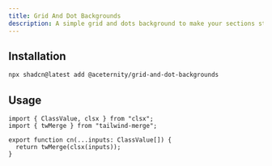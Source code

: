```yaml
---
title: Grid And Dot Backgrounds
description: A simple grid and dots background to make your sections stand out.
---
```


## Installation

```bash
npx shadcn@latest add @aceternity/grid-and-dot-backgrounds
```

## Usage

```tsx showLineNumbers
import { ClassValue, clsx } from "clsx";
import { twMerge } from "tailwind-merge";
 
export function cn(...inputs: ClassValue[]) {
  return twMerge(clsx(inputs));
}
```
